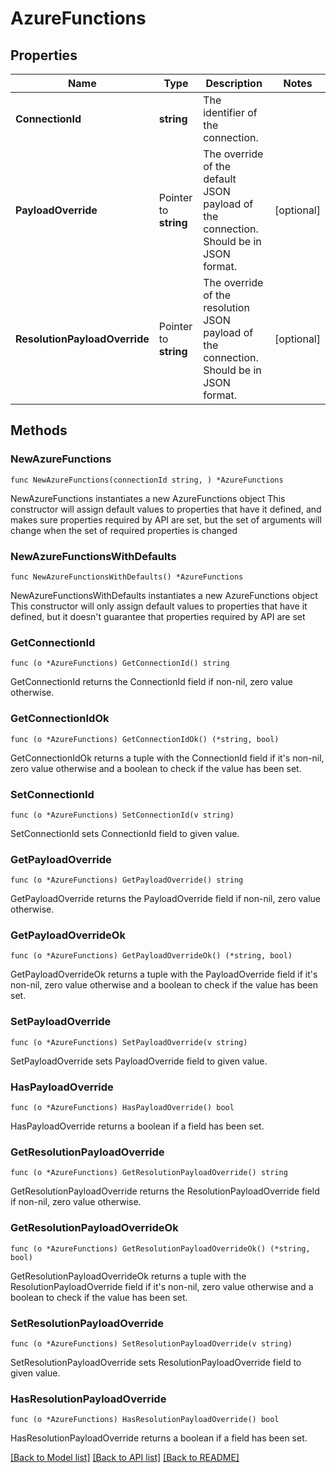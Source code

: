 # AzureFunctions

## Properties

Name | Type | Description | Notes
------------ | ------------- | ------------- | -------------
**ConnectionId** | **string** | The identifier of the connection. | 
**PayloadOverride** | Pointer to **string** | The override of the default JSON payload of the connection. Should be in JSON format. | [optional] 
**ResolutionPayloadOverride** | Pointer to **string** | The override of the resolution JSON payload of the connection. Should be in JSON format. | [optional] 

## Methods

### NewAzureFunctions

`func NewAzureFunctions(connectionId string, ) *AzureFunctions`

NewAzureFunctions instantiates a new AzureFunctions object
This constructor will assign default values to properties that have it defined,
and makes sure properties required by API are set, but the set of arguments
will change when the set of required properties is changed

### NewAzureFunctionsWithDefaults

`func NewAzureFunctionsWithDefaults() *AzureFunctions`

NewAzureFunctionsWithDefaults instantiates a new AzureFunctions object
This constructor will only assign default values to properties that have it defined,
but it doesn't guarantee that properties required by API are set

### GetConnectionId

`func (o *AzureFunctions) GetConnectionId() string`

GetConnectionId returns the ConnectionId field if non-nil, zero value otherwise.

### GetConnectionIdOk

`func (o *AzureFunctions) GetConnectionIdOk() (*string, bool)`

GetConnectionIdOk returns a tuple with the ConnectionId field if it's non-nil, zero value otherwise
and a boolean to check if the value has been set.

### SetConnectionId

`func (o *AzureFunctions) SetConnectionId(v string)`

SetConnectionId sets ConnectionId field to given value.


### GetPayloadOverride

`func (o *AzureFunctions) GetPayloadOverride() string`

GetPayloadOverride returns the PayloadOverride field if non-nil, zero value otherwise.

### GetPayloadOverrideOk

`func (o *AzureFunctions) GetPayloadOverrideOk() (*string, bool)`

GetPayloadOverrideOk returns a tuple with the PayloadOverride field if it's non-nil, zero value otherwise
and a boolean to check if the value has been set.

### SetPayloadOverride

`func (o *AzureFunctions) SetPayloadOverride(v string)`

SetPayloadOverride sets PayloadOverride field to given value.

### HasPayloadOverride

`func (o *AzureFunctions) HasPayloadOverride() bool`

HasPayloadOverride returns a boolean if a field has been set.

### GetResolutionPayloadOverride

`func (o *AzureFunctions) GetResolutionPayloadOverride() string`

GetResolutionPayloadOverride returns the ResolutionPayloadOverride field if non-nil, zero value otherwise.

### GetResolutionPayloadOverrideOk

`func (o *AzureFunctions) GetResolutionPayloadOverrideOk() (*string, bool)`

GetResolutionPayloadOverrideOk returns a tuple with the ResolutionPayloadOverride field if it's non-nil, zero value otherwise
and a boolean to check if the value has been set.

### SetResolutionPayloadOverride

`func (o *AzureFunctions) SetResolutionPayloadOverride(v string)`

SetResolutionPayloadOverride sets ResolutionPayloadOverride field to given value.

### HasResolutionPayloadOverride

`func (o *AzureFunctions) HasResolutionPayloadOverride() bool`

HasResolutionPayloadOverride returns a boolean if a field has been set.


[[Back to Model list]](../README.md#documentation-for-models) [[Back to API list]](../README.md#documentation-for-api-endpoints) [[Back to README]](../README.md)


